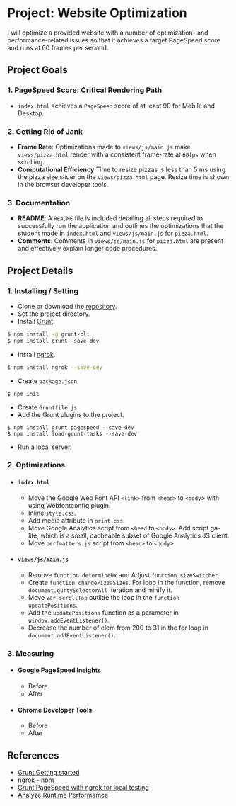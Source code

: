 # Project: Website Optimization
I will optimize a provided website with a number of optimization- and performance-related issues so that it achieves a target PageSpeed score and runs at 60 frames per second.

## Project Goals
### 1. PageSpeed Score: Critical Rendering Path
  - `index.html` achieves a `PageSpeed` score of at least 90 for Mobile and Desktop.

### 2. Getting Rid of Jank
  - **Frame Rate**: 
Optimizations made to `views/js/main.js` make `views/pizza.html` render with a consistent frame-rate at `60fps` when scrolling.
  - **Computational Efficiency**
Time to resize pizzas is less than 5 ms using the pizza size slider on the `views/pizza.html` page. Resize time is shown in the browser developer tools.

### 3. Documentation
  - **README**:
A `README` file is included detailing all steps required to successfully run the application and outlines the optimizations that the student made in `index.html` and `views/js/main.js` for `pizza.html`.
  - **Comments**:
Comments in `views/js/main.js` for `pizza.html` are present and effectively explain longer code procedures.

## Project Details
### 1. Installing / Setting
  - Clone or download the [repository](https://github.com/udacity/frontend-nanodegree-mobile-portfolio).
  - Set the project directory.
  - Install [Grunt](https://gruntjs.com/getting-started).
```sh
$ npm install -g grunt-cli
$ npm install grunt--save-dev
```
  - Install [ngrok](https://www.npmjs.com/package/ngrok).
```sh
$ npm install ngrok --save-dev
```
  - Create `package.json`.
```
$ npm init
```
  - Create `Gruntfile.js`.
  - Add the Grunt plugins to the project.
 ```
$ npm install grunt-pagespeed --save-dev
$ npm install load-grunt-tasks --save-dev
 ```
  - Run a local server.

### 2. Optimizations
  - #### `index.html`
    -  Move the Google Web Font API `<link>` from `<head>` to `<body`> with using Webfontconfig plugin.
    -  Inline `style.css`.
    -  Add media attribute in `print.css`.
    -  Move Google Analytics script from `<head` to `<body>`. Add script ga-lite, which is a small, cacheable subset of Google Analytics JS client.
    -  Move `perfmatters.js` script from `<head>` to `<body`>.
  - #### `views/js/main.js`
     - Remove `function determineDx` and Adjust `function sizeSwitcher`.
     - Create `function changePizzaSizes`. For loop in the function, remove `document.qurtySelectorAll` iteration and minify it.
     - Move `var scrollTop` outlide the loop in the `function updatePositions`.
     - Add the `updatePositions` function as a parameter in `window.addEventListener()`.
     - Decrease the number of elem from 200 to 31 in the for loop in `document.addEventListener()`.

### 3. Measuring
  - #### Google PageSpeed Insights
    - Before
    - After

  - #### Chrome Developer Tools
    - Before
    - After

## References
  - [Grunt Getting started](https://gruntjs.com/getting-started)
  - [ngrok - npm](https://www.npmjs.com/package/ngrok)
  - [Grunt PageSpeed with ngrok for local testing](https://www.jamescryer.com/2014/06/12/grunt-pagespeed-and-ngrok-locally-testing/)
  - [Analyze Runtime Performamce](https://developers.google.com/web/tools/chrome-devtools/evaluate-performance/)
